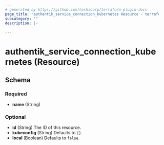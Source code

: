 ```yaml
---
# generated by https://github.com/hashicorp/terraform-plugin-docs
page_title: "authentik_service_connection_kubernetes Resource - terraform-provider-authentik"
subcategory: ""
description: |-
  
---
```


# authentik_service_connection_kubernetes (Resource)





<!-- schema generated by tfplugindocs -->
## Schema

### Required

- **name** (String)

### Optional

- **id** (String) The ID of this resource.
- **kubeconfig** (String) Defaults to `{}`.
- **local** (Boolean) Defaults to `false`.


